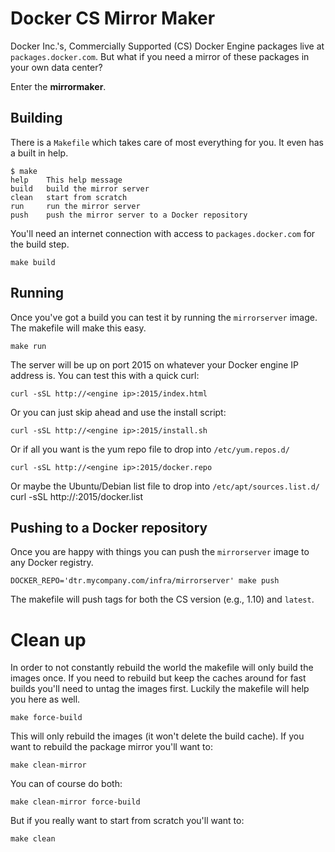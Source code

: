 # Docker CS Mirror Maker

Docker Inc.'s, Commercially Supported (CS) Docker Engine packages live at `packages.docker.com`. But what if you need a mirror of these packages in your own data center?

Enter the **mirrormaker**.

## Building

There is a `Makefile` which takes care of most everything for you. It even has a built in help.

    $ make
    help    This help message
    build   build the mirror server
    clean   start from scratch
    run     run the mirror server
    push    push the mirror server to a Docker repository

You'll need an internet connection with access to `packages.docker.com` for the build step.

    make build

## Running

Once you've got a build you can test it by running the `mirrorserver` image. The makefile will make this easy.

    make run

The server will be up on port 2015 on whatever your Docker engine IP address is. You can test this with a quick curl:

    curl -sSL http://<engine ip>:2015/index.html

Or you can just skip ahead and use the install script:

    curl -sSL http://<engine ip>:2015/install.sh

Or if all you want is the yum repo file to drop into `/etc/yum.repos.d/`

    curl -sSL http://<engine ip>:2015/docker.repo

Or maybe the Ubuntu/Debian list file to drop into `/etc/apt/sources.list.d/`
    curl -sSL http://<engine ip>:2015/docker.list

## Pushing to a Docker repository

Once you are happy with things you can push the `mirrorserver` image to any Docker registry.

    DOCKER_REPO='dtr.mycompany.com/infra/mirrorserver' make push

The makefile will push tags for both the CS version (e.g., 1.10) and `latest`.

# Clean up

In order to not constantly rebuild the world the makefile will only build the images once. If you need to rebuild but keep the caches around for fast builds you'll need to untag the images first. Luckily the makefile will help you here as well.

    make force-build

This will only rebuild the images (it won't delete the build cache). If you want to rebuild the package mirror you'll want to:

    make clean-mirror

You can of course do both:

    make clean-mirror force-build

But if you really want to start from scratch you'll want to:

    make clean
